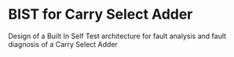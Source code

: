 # BIST for Carry Select Adder
Design of a Built In Self Test architecture for fault analysis and fault diagnosis of a Carry Select Adder
